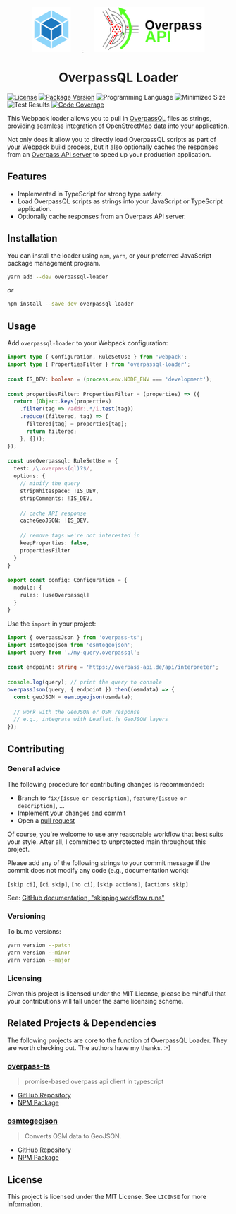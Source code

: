 <div align="center">
  <a href="https://github.com/webpack/webpack">
    <img height="100" vspace="" hspace="25"
      src="https://raw.githubusercontent.com/johnlettman/overpassql-loader/main/.github/assets/webpack-icon.svg">
  </a>
  <a href="https://wiki.openstreetmap.org/wiki/Overpass_API/Overpass_QL">
    <img height="100" vspace="" hspace="25"
      src="https://raw.githubusercontent.com/johnlettman/overpassql-loader/main/.github/assets/overpass-icon.svg">
  </a>
  <h1>OverpassQL Loader</h1>
</div>

[![License][shield-license]][url-license]
[![Package Version][shield-version]][url-npm]
![Programming Language][shield-language]
![Minimized Size][shield-minsize]
![Test Results][shield-test]
[![Code Coverage][shield-codecov]][url-codecov]

This Webpack loader allows you to pull in [OverpassQL][url-overpassql] files as
strings, providing seamless integration of OpenStreetMap data into your
application.


Not only does it allow you to directly load OverpassQL scripts as part of
your Webpack build process, but it also optionally caches the responses
from an [Overpass API server][url-overpassapi-servers] to speed up your
production application.

## Features
- Implemented in TypeScript for strong type safety.
- Load OverpassQL scripts as strings into your JavaScript or TypeScript
  application.
- Optionally cache responses from an Overpass API server.

## Installation
You can install the loader using `npm`, `yarn`, or your preferred JavaScript
package management program.

```bash
yarn add --dev overpassql-loader
```
_or_
```bash
npm install --save-dev overpassql-loader
```

## Usage
Add `overpassql-loader` to your Webpack configuration:

```typescript
import type { Configuration, RuleSetUse } from 'webpack';
import type { PropertiesFilter } from 'overpassql-loader';

const IS_DEV: boolean = (process.env.NODE_ENV === 'development');

const propertiesFilter: PropertiesFilter = (properties) => ({
  return (Object.keys(properties)
    .filter(tag => /addr:.*/i.test(tag))
    .reduce((filtered, tag) => {
      filtered[tag] = properties[tag];
      return filtered;
    }, {}));
});

const useOverpassql: RuleSetUse = {
  test: /\.overpass(ql)?$/,
  options: {
    // minify the query
    stripWhitespace: !IS_DEV,
    stripComments: !IS_DEV,

    // cache API response
    cacheGeoJSON: !IS_DEV,

    // remove tags we're not interested in
    keepProperties: false,
    propertiesFilter
  }
}

export const config: Configuration = {
  module: {
    rules: [useOverpassql]
  }
}
```

Use the `import` in your project:

```typescript
import { overpassJson } from 'overpass-ts';
import osmtogeojson from 'osmtogeojson';
import query from './my-query.overpassql';

const endpoint: string = 'https://overpass-api.de/api/interpreter';

console.log(query); // print the query to console
overpassJson(query, { endpoint }).then((osmdata) => {
  const geoJSON = osmtogeojson(osmdata);

  // work with the GeoJSON or OSM response
  // e.g., integrate with Leaflet.js GeoJSON layers
});
```

## Contributing
### General advice
The following procedure for contributing changes is recommended:
- Branch to `fix/[issue or description]`, `feature/[issue or description]`, ...
- Implement your changes and commit
- Open a [pull request][url-pr]

Of course, you're welcome to use any reasonable workflow that best suits your
style. After all, I committed to unprotected main throughout this project.

Please add any of the following strings to your commit message if the commit
does not modify any code (e.g., documentation work):

`[skip ci]`, `[ci skip]`, `[no ci]`, `[skip actions]`, `[actions skip]`

See: [GitHub documentation, "skipping workflow runs"][ghdocs-skip-actions]

### Versioning
To bump versions:
```bash
yarn version --patch
yarn version --minor
yarn version --major
```

### Licensing
Given this project is licensed under the MIT License, please be mindful that
your contributions will fall under the same licensing scheme.

## Related Projects & Dependencies
The following projects are core to the function of OverpassQL Loader.
They are worth checking out. The authors have my thanks. :-)

### [overpass-ts][repo-overpass-ts]
> promise-based overpass api client in typescript

- [GitHub Repository][repo-overpass-ts]
- [NPM Package][npm-overpass-ts]


### [osmtogeojson][repo-osmtogeojson]
> Converts OSM data to GeoJSON.

- [GitHub Repository][repo-osmtogeojson]
- [NPM Package][npm-osmtogeojson]


## License
This project is licensed under the MIT License.
See `LICENSE` for more information.


[url-overpassql]: https://wiki.openstreetmap.org/wiki/Overpass_API/Overpass_QL
[url-overpassapi-servers]: https://wiki.openstreetmap.org/wiki/Overpass_API#Public_Overpass_API_instances

[repo-overpass-ts]: https://github.com/1papaya/overpass-ts
[npm-overpass-ts]: https://www.npmjs.com/package/overpass-ts

[repo-osmtogeojson]: https://github.com/tyrasd/osmtogeojson
[npm-osmtogeojson]: https://www.npmjs.com/package/osmtogeojson

[ghdocs-skip-actions]: https://docs.github.com/en/actions/managing-workflow-runs/skipping-workflow-runs

[url-pr]: https://github.com/johnlettman/overpassql-loader/pulls
[url-npm]: https://www.npmjs.com/package/overpassql-loader
[url-license]: https://github.com/johnlettman/overpassql-loader/blob/main/LICENSE
[url-codecov]: https://codecov.io/gh/johnlettman/overpassql-loader

[shield-license]: https://img.shields.io/npm/l/overpassql-loader?style=for-the-badge
[shield-version]: https://img.shields.io/npm/v/overpassql-loader?style=for-the-badge&logo=npm
[shield-language]: https://img.shields.io/github/languages/top/johnlettman/overpassql-loader?style=for-the-badge&logo=typescript
[shield-minsize]: https://img.shields.io/bundlephobia/min/overpassql-loader?style=for-the-badge
[shield-test]: https://img.shields.io/github/actions/workflow/status/johnlettman/overpassql-loader/test.yml?style=for-the-badge&logo=github&label=test
[shield-codecov]: https://img.shields.io/codecov/c/github/johnlettman/overpassql-loader?style=for-the-badge&logo=codecov


